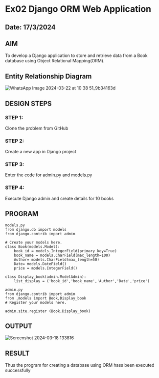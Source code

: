 # Ex02 Django ORM Web Application
## Date: 17/3/2024

## AIM
To develop a Django application to store and retrieve data from a Book database using Object Relational Mapping(ORM).

## Entity Relationship Diagram
![WhatsApp Image 2024-03-22 at 10 38 51_9b34163d](https://github.com/Rohanjeyachandiran/ORM/assets/161102491/aa07dfcb-5b74-48b8-9795-316c7ef56006)



## DESIGN STEPS

### STEP 1:
Clone the problem from GitHub

### STEP 2:
Create a new app in Django project

### STEP 3:
Enter the code for admin.py and models.py

### STEP 4:
Execute Django admin and create details for 10 books

## PROGRAM
```
models.py
from django.db import models
from django.contrib import admin

# Create your models here.
class Book(models.Model):
    book_id = models.IntegerField(primary_key=True)
    book_name = models.CharField(max_length=100)
    Author= models.CharField(max_length=50)
    Date= models.DateField()
    price = models.IntegerField()

class Display_book(admin.ModelAdmin):
    list_display = ('book_id','book_name','Author','Date','price')

admin.py
from django.contrib import admin
from .models import Book,Display_book
# Register your models here.

admin.site.register (Book,Display_book)
```

## OUTPUT
 ![Screenshot 2024-03-18 133816](https://github.com/Rohanjeyachandiran/ORM/assets/161102491/688ce382-531b-40b5-a403-02afde93ad45)


## RESULT
Thus the program for creating a database using ORM hass been executed successfully
